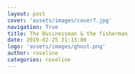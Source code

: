 ```yaml
---
layout: post
cover: 'assets/images/cover7.jpg'
navigation: True
title: The Businessman & the fisherman
date: 2019-02-25 21:13:00
logo: 'assets/images/ghost.png'
author: roseline
categories: roseline
---
```



